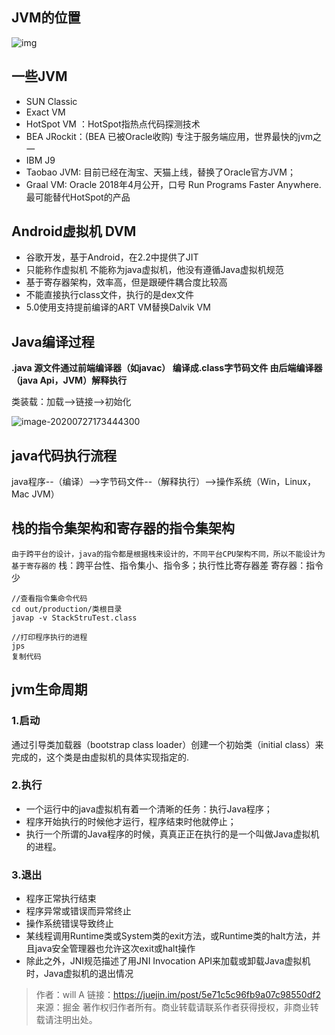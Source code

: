 ## JVM的位置



![img](https://user-gold-cdn.xitu.io/2020/3/18/170ec702fcca6b37?imageView2/0/w/1280/h/960/format/webp/ignore-error/1)

## 一些JVM

- SUN Classic
- Exact VM
- HotSpot VM ：HotSpot指热点代码探测技术
- BEA JRockit：(BEA 已被Oracle收购) 专注于服务端应用，世界最快的jvm之一
- IBM J9
- Taobao JVM: 目前已经在淘宝、天猫上线，替换了Oracle官方JVM；
- Graal VM: Oracle 2018年4月公开，口号 Run Programs Faster Anywhere.最可能替代HotSpot的产品

## Android虚拟机 DVM

- 谷歌开发，基于Android，在2.2中提供了JIT
- 只能称作虚拟机 不能称为java虚拟机，他没有遵循Java虚拟机规范
- 基于寄存器架构，效率高，但是跟硬件耦合度比较高
- 不能直接执行class文件，执行的是dex文件
- 5.0使用支持提前编译的ART VM替换Dalvik VM

## Java编译过程

**.java 源文件通过前端编译器（如javac） 编译成.class字节码文件  由后端编译器（java Api，JVM）解释执行**

类装载：加载-->链接-->初始化

![image-20200727173444300](https://gitee.com/shaobing2021/typora/raw/master/img/20200727173456.png)

## java代码执行流程

java程序--（编译）-->字节码文件--（解释执行）-->操作系统（Win，Linux，Mac JVM）

## 栈的指令集架构和寄存器的指令集架构

`由于跨平台的设计，java的指令都是根据栈来设计的，不同平台CPU架构不同，所以不能设计为基于寄存器的`
 栈：跨平台性、指令集小、指令多；执行性比寄存器差
 寄存器：指令少

```
//查看指令集命令代码
cd out/production/类根目录
javap -v StackStruTest.class

//打印程序执行的进程
jps
复制代码
```

## jvm生命周期

### 1.启动

通过引导类加载器（bootstrap class loader）创建一个初始类（initial class）来完成的，这个类是由虚拟机的具体实现指定的.

### 2.执行

- 一个运行中的java虚拟机有着一个清晰的任务：执行Java程序；
- 程序开始执行的时候他才运行，程序结束时他就停止；
- 执行一个所谓的Java程序的时候，真真正正在执行的是一个叫做Java虚拟机的进程。

### 3.退出

- 程序正常执行结束
- 程序异常或错误而异常终止
- 操作系统错误导致终止
- 某线程调用Runtime类或System类的exit方法，或Runtime类的halt方法，并且java安全管理器也允许这次exit或halt操作
- 除此之外，JNI规范描述了用JNI Invocation API来加载或卸载Java虚拟机时，Java虚拟机的退出情况

> 作者：will A
> 链接：https://juejin.im/post/5e71c5c96fb9a07c98550df2
> 来源：掘金
> 著作权归作者所有。商业转载请联系作者获得授权，非商业转载请注明出处。